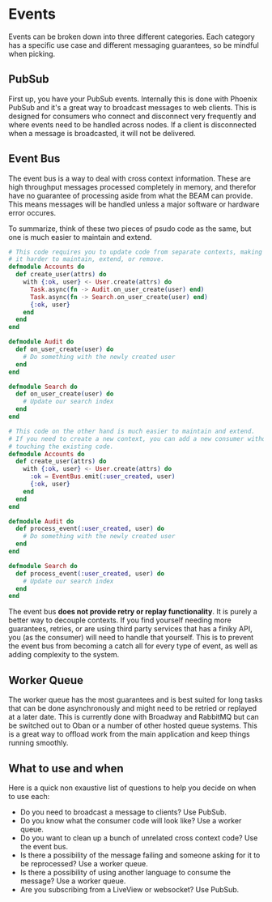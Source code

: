 # Events

Events can be broken down into three different categories. Each category has a specific use case and different messaging guarantees, so be mindful when picking.

## PubSub

First up, you have your PubSub events. Internally this is done with Phoenix PubSub and it's a great way to broadcast messages to web clients. This is designed for consumers who connect and disconnect very frequently and where events need to be handled across nodes. If a client is disconnected when a message is broadcasted, it will not be delivered.

## Event Bus

The event bus is a way to deal with cross context information. These are high throughput messages processed completely in memory, and therefor have no guarantee of processing aside from what the BEAM can provide. This means messages will be handled unless a major software or hardware error occures.

To summarize, think of these two pieces of psudo code as the same, but one is much easier to maintain and extend.

```elixir
# This code requires you to update code from separate contexts, making
# it harder to maintain, extend, or remove.
defmodule Accounts do
  def create_user(attrs) do
    with {:ok, user} <- User.create(attrs) do
      Task.async(fn -> Audit.on_user_create(user) end)
      Task.async(fn -> Search.on_user_create(user) end)
      {:ok, user}
    end
  end
end

defmodule Audit do
  def on_user_create(user) do
    # Do something with the newly created user
  end
end

defmodule Search do
  def on_user_create(user) do
    # Update our search index
  end
end
```

```elixir
# This code on the other hand is much easier to maintain and extend.
# If you need to create a new context, you can add a new consumer without
# touching the existing code.
defmodule Accounts do
  def create_user(attrs) do
    with {:ok, user} <- User.create(attrs) do
      :ok = EventBus.emit(:user_created, user)
      {:ok, user}
    end
  end
end

defmodule Audit do
  def process_event(:user_created, user) do
    # Do something with the newly created user
  end
end

defmodule Search do
  def process_event(:user_created, user) do
    # Update our search index
  end
end
```

The event bus **does not provide retry or replay functionality**. It is purely a better way to decouple contexts. If you find yourself needing more guarantees, retries, or are using third party services that has a finiky API, you (as the consumer) will need to handle that yourself. This is to prevent the event bus from becoming a catch all for every type of event, as well as adding complexity to the system.

## Worker Queue

The worker queue has the most guarantees and is best suited for long tasks that can be done asynchronously and might need to be retried or replayed at a later date. This is currently done with Broadway and RabbitMQ but can be switched out to Oban or a number of other hosted queue systems. This is a great way to offload work from the main application and keep things running smoothly.

## What to use and when

Here is a quick non exaustive list of questions to help you decide on when to use each:

- Do you need to broadcast a message to clients? Use PubSub.
- Do you know what the consumer code will look like? Use a worker queue.
- Do you want to clean up a bunch of unrelated cross context code? Use the event bus.
- Is there a possibility of the message failing and someone asking for it to be reprocessed? Use a worker queue.
- Is there a possibility of using another language to consume the message? Use a worker queue.
- Are you subscribing from a LiveView or websocket? Use PubSub.
